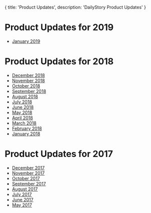 {
	title: 'Product Updates',
	description: 'DailyStory Product Updates'
}
# Product Updates for 2019
* [January 2019](2019/january)

# Product Updates for 2018
* [December 2018](2018/december)
* [November 2018](2018/november)
* [October 2018](2018/october)
* [September 2018](2018/september)
* [August 2018](2018/august)
* [July 2018](2018/july)
* [June 2018](2018/june)
* [May 2018](2018/may)
* [April 2018](2018/april)
* [March 2018](2018/march)
* [February 2018](2018/february)
* [January 2018](2018/january)

# Product Updates for 2017
* [December 2017](2017/december)
* [November 2017](2017/november)
* [October 2017](2017/october)
* [September 2017](2017/september)
* [August 2017](2017/august)
* [July 2017](2017/july)
* [June 2017](2017/june)
* [May 2017](2017/may)
